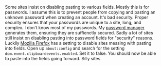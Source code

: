 Some sites insist on disabling pasting to various fields.  Mostly this is for passwords.  I assume this is to prevent people from copying and pasting an unknown password when creating an account.  It's bad security.  Proper security ensures that your passwords are unique to a site, long, and complex.  I don't know most of my passwords.  My [password manager](https://www.1password.com) generates them, ensuring they are suffienctly secured.  Sadly a lot of sites still insist on disabling pasting into password fields for "security" reasons.  Luckily [Mozilla Firefox](https://www.firefox.com) has a setting to disable sites messing with pasting into fields.  Open up `about:config` and search for the setting `dom.event.clipboardevents.enabled`.  Set it to false.  You should now be able to paste into the fields going forward.  Silly sites.
